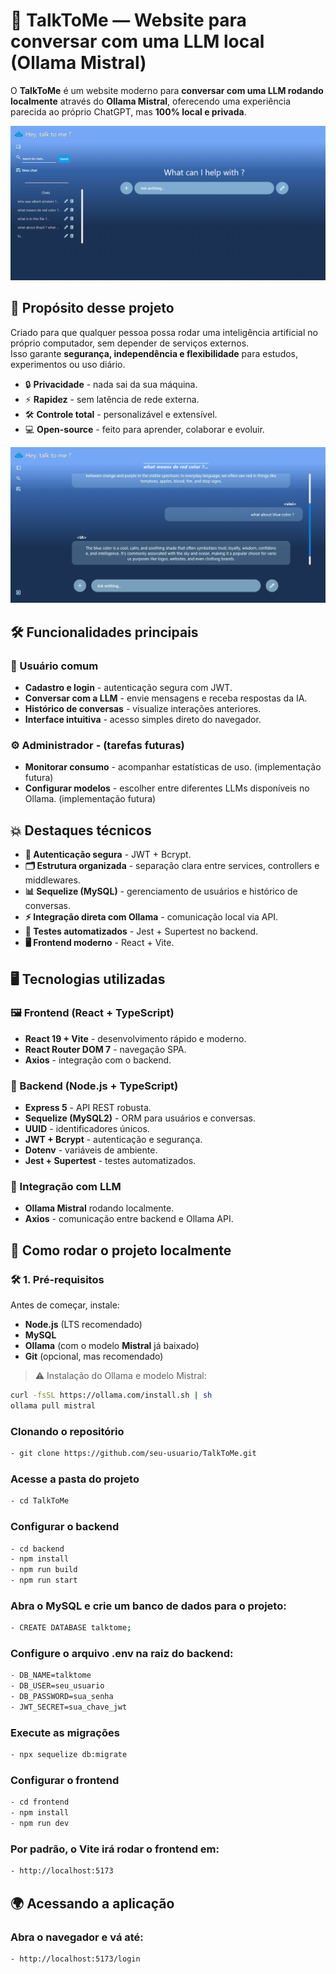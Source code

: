 # 💬 TalkToMe — Website para conversar com uma LLM local (Ollama Mistral)

O **TalkToMe** é um website moderno para **conversar com uma LLM rodando localmente** através do **Ollama Mistral**, oferecendo uma experiência parecida ao próprio ChatGPT, mas **100% local e privada**.  


![Homepage do projeto](./frontend/public/images/homepage.png)


## 🌟 Propósito desse projeto

Criado para que qualquer pessoa possa rodar uma inteligência artificial no próprio computador, sem depender de serviços externos.  
Isso garante **segurança, independência e flexibilidade** para estudos, experimentos ou uso diário.

- 🔒 **Privacidade** - nada sai da sua máquina.
- ⚡ **Rapidez** - sem latência de rede externa.
- 🛠️ **Controle total** - personalizável e extensível.
- 💻 **Open-source** - feito para aprender, colaborar e evoluir.

![Homepage do projeto](./frontend/public/images/chattalk.png)


## 🛠️ Funcionalidades principais

### 👤 Usuário comum

- **Cadastro e login** - autenticação segura com JWT.
- **Conversar com a LLM** - envie mensagens e receba respostas da IA.
- **Histórico de conversas** - visualize interações anteriores.
- **Interface intuitiva** - acesso simples direto do navegador.

### ⚙️ Administrador - (tarefas futuras)

- **Monitorar consumo** - acompanhar estatísticas de uso. (implementação futura)
- **Configurar modelos** - escolher entre diferentes LLMs disponíveis no Ollama. (implementação futura)


## 💥 Destaques técnicos

- **🔐 Autenticação segura** - JWT + Bcrypt.
- **🗂️ Estrutura organizada** - separação clara entre services, controllers e middlewares.
- **📊 Sequelize (MySQL)** - gerenciamento de usuários e histórico de conversas.
- **⚡ Integração direta com Ollama** - comunicação local via API.
- **📝 Testes automatizados** - Jest + Supertest no backend.
- **🖥️ Frontend moderno** - React + Vite.


## 🖥️ Tecnologias utilizadas

### 🖼️ Frontend (React + TypeScript)
- **React 19 + Vite** - desenvolvimento rápido e moderno.
- **React Router DOM 7** - navegação SPA.
- **Axios** - integração com o backend.

### 🔧 Backend (Node.js + TypeScript)
- **Express 5** - API REST robusta.
- **Sequelize (MySQL2)** - ORM para usuários e conversas.
- **UUID** - identificadores únicos.
- **JWT + Bcrypt** - autenticação e segurança.
- **Dotenv** - variáveis de ambiente.
- **Jest + Supertest** - testes automatizados.

### 🤖 Integração com LLM
- **Ollama Mistral** rodando localmente.
- **Axios** - comunicação entre backend e Ollama API.


## 🚀 Como rodar o projeto localmente

### 🛠️ 1. Pré-requisitos

Antes de começar, instale:

- **Node.js** (LTS recomendado)
- **MySQL**
- **Ollama** (com o modelo **Mistral** já baixado)
- **Git** (opcional, mas recomendado)

> ⚠️ Instalação do Ollama e modelo Mistral:
```bash
curl -fsSL https://ollama.com/install.sh | sh
ollama pull mistral
```


### Clonando o repositório
```bash
- git clone https://github.com/seu-usuario/TalkToMe.git
```

### Acesse a pasta do projeto
```bash
- cd TalkToMe
```

### Configurar o backend
```bash
- cd backend
- npm install
- npm run build
- npm run start
```

### Abra o MySQL e crie um banco de dados para o projeto:
```bash
- CREATE DATABASE talktome;
```

### Configure o arquivo .env na raiz do backend:
```bash
- DB_NAME=talktome
- DB_USER=seu_usuario
- DB_PASSWORD=sua_senha
- JWT_SECRET=sua_chave_jwt
```

### Execute as migrações
```bash
- npx sequelize db:migrate
```

### Configurar o frontend
```bash
- cd frontend
- npm install
- npm run dev
```

### Por padrão, o Vite irá rodar o frontend em:
```bash
- http://localhost:5173
```


## 🌍 Acessando a aplicação
### Abra o navegador e vá até:
```bash
- http://localhost:5173/login
```
